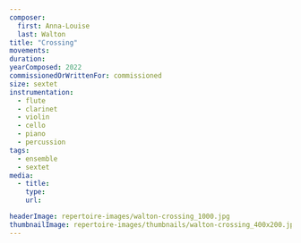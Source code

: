 ```yaml
---
composer:
  first: Anna-Louise
  last: Walton
title: "Crossing"
movements:
duration:
yearComposed: 2022
commissionedOrWrittenFor: commissioned
size: sextet
instrumentation:
  - flute
  - clarinet
  - violin
  - cello
  - piano
  - percussion
tags:
  - ensemble
  - sextet
media:
  - title:
    type:
    url:

headerImage: repertoire-images/walton-crossing_1000.jpg
thumbnailImage: repertoire-images/thumbnails/walton-crossing_400x200.jpg
---
```

